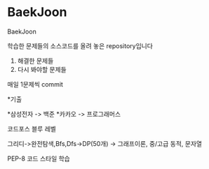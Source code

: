 # BaekJoon
BaekJoon

학습한 문제들의 소스코드를 올려 놓은 repository입니다

1. 해결한 문제들
2. 다시 봐야할 문제들


매일 1문제씩 commit

*기출

*삼성전자 -> 백준
*카카오 -> 프로그래머스



코드포스 블루 레벨


그리디->완전탐색,Bfs,Dfs->DP(50개) -> 그래프이론, 중/고급 동적, 문자열

PEP-8 코드 스타일 학습
